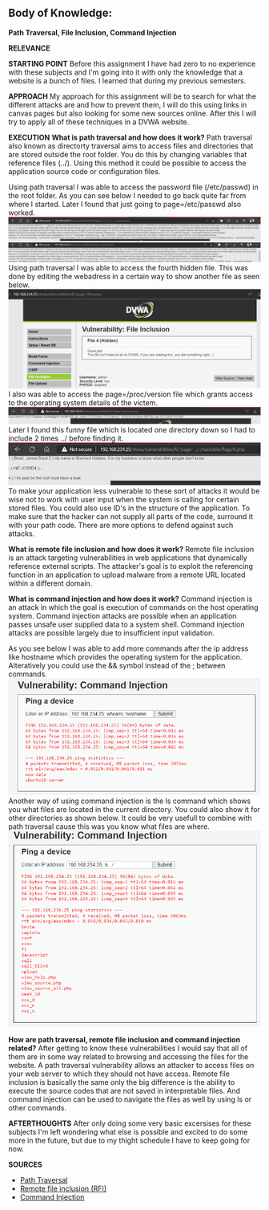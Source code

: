 ## Body of Knowledge: ##
__Path Traversal, File Inclusion, Command Injection__

__RELEVANCE__


__STARTING POINT__
Before this assignment I have had zero to no experience with these subjects and I'm going into it with only the knowledge that a website is a bunch of files. I learned that during my previous semesters.

__APPROACH__
My approach for this assignment will be to search for what the different attacks are and how to prevent them, I will do this using links in canvas pages but also looking for some new sources online. After this I will try to apply all of these techniques in a DVWA website.

__EXECUTION__
**What is path traversal and how does it work?**
Path traversal also known as directorty traversal aims to access files and directories that are stored outside the root folder. You do this by changing variables that reference files (../). Using this method it could be possible to access the application source code or configuration files.

Using path traversal I was able to access the password file (/etc/passwd) in the root folder. As you can see below I needed to go back quite far from where I started. Later I found that just going to page=/etc/passwd also worked.
![](/media/file%20inclusion2.png)
![](/media/file%20inclusion3.png)
Using path traversal I was able to access the fourth hidden file. This was done by editing the webadress in a certain way to show another file as seen below.
![](/media/file%20inclusion.png)
I also was able to access the page=/proc/version file which grants access to the operating system details of the victem.
![](/media/file%20inclusion4.png)
Later I found this funny file which is located one directory down so I had to include 2 times ../ before finding it.
![](/media/file%20inclusion6.png)
To make your application less vulnerable to these sort of attacks it would be wise not to work with user input when the system is calling for certain stored files. You could also use ID's in the structure of the application. To make sure that the hacker can not supply all parts of the code, surround it with your path code. There are more options to defend against such attacks.

**What is remote file inclusion and how does it work?**
Remote file inclusion is an attack targeting vulnerabilities in web applications that dynamically reference external scripts. The attacker's goal is to exploit the referencing function in an application to upload malware from a remote URL located within a different domain.

**What is command injection and how does it work?**
Command injection is an attack in which the goal is execution of commands on the host operating system. Command injection attacks are possible when an application passes unsafe user supplied data to a system shell. Command injection attacks are possible largely due to insufficient input validation.

As you see below I was able to add more commands after the ip address like hostname which provides the operating system for the application. Alteratively you could use the && symbol instead of the ; between commands.
![](/media/commandinjection2.png)
Another way of using command injection is the ls command which shows you what files are located in the current directory. You could also show it for other directories as shown below. It could be very usefull to combine with path traversal cause this was you know what files are where.
![](/media/commandinjection.png)

**How are path traversal, remote file inclusion and command injection related?**
After getting to know these vulnerabilities I would say that all of them are in some way related to browsing and accessing the files for the website. A path traversal vulnerability allows an attacker to access files on your web server to which they should not have access. Remote file inclusion is basically the same only the big difference is the ability to execute the source codes that are not saved in interpretable files. And command injection can be used to navigate the files as well by using ls or other commands.  

__AFTERTHOUGHTS__
After only doing some very basic excersises for these subjects I'm left wondering what else is possible and excited to do some more in the future, but due to my thight schedule I have to keep going for now.

__SOURCES__
- [Path Traversal](https://owasp.org/www-community/attacks/Path_Traversal)
- [Remote file inclusion (RFI)](https://www.imperva.com/learn/application-security/rfi-remote-file-inclusion/)
- [Command Injection](https://owasp.org/www-community/attacks/Command_Injection)